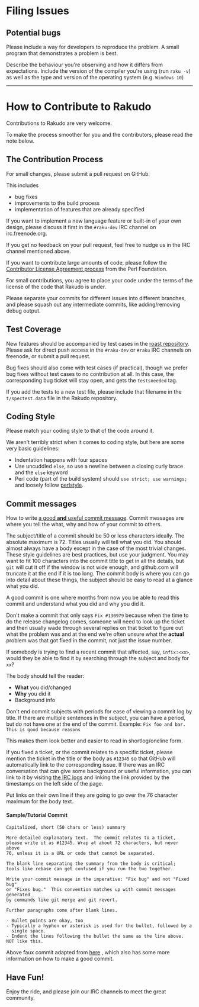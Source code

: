 # Filing Issues

## Potential bugs

Please include a way for developers to reproduce the problem. A small program
that demonstrates a problem is best.

Describe the behaviour you're observing and how it differs from expectations.
Include the version of the compiler you're using (run `raku -v`) as well as
the type and version of the operating system (e.g. `Windows 10`)

--------------------------------

# How to Contribute to Rakudo

Contributions to Rakudo are very welcome.

To make the process smoother for you and the contributors, please read the note
below.

## The Contribution Process

For small changes, please submit a pull request on GitHub.

This includes

* bug fixes
* improvements to the build process
* implementation of features that are already specified

If you want to implement a new language feature or built-in of your own
design, please discuss it first in the `#raku-dev` IRC channel on
irc.freenode.org.

If you get no feedback on your pull request, feel free to nudge us in the
IRC channel mentioned above.

If you want to contribute large amounts of code, please follow the
[Contributor License Agreement
process](https://www.perlfoundation.org/contributor-license-agreement.html) from the Perl Foundation.

For small contributions, you agree to place your code under the terms of the
license of the code that Rakudo is under.

Please separate your commits for different issues into different
branches, and please squash out any intermediate commits, like
adding/removing debug output.

## Test Coverage

New features should be accompanied by test cases in the [roast
repository](https://github.com/Raku/roast/). Please ask for direct push
access in the `#raku-dev` or `#raku` IRC channels on freenode, or submit a
pull request.

Bug fixes should also come with test cases (if practical), though we prefer
bug fixes without test cases to no contribution at all. In this case, the
corresponding bug ticket will stay open, and gets the `testsneeded` tag.

If you add the tests to a new test file, please include that filename in the
`t/spectest.data` file in the Rakudo repository.

## Coding Style

Please match your coding style to that of the code around it.

We aren't terribly strict when it comes to coding style, but here are some
very basic guidelines:

* Indentation happens with four spaces
* Use uncuddled `else`, so use a newline between a closing curly brace and
  the `else` keyword
* Perl code (part of the build system) should `use strict; use warnings;`
  and loosely follow [perlstyle](http://perldoc.perl.org/perlstyle.html).

## Commit messages
How to write [a good **and** useful commit message](https://chris.beams.io/posts/git-commit/).
Commit messages are where you tell the what, why and how of your commit to others.

The subject/title of a commit should be 50 or less characters ideally. The absolute
maximum is 72. Titles usually will tell what you did. You should almost always
have a body except in the case of the most trivial changes. These style guidelines
are best practices, but use your judgment. You may want to fit 100 characters
into the commit title to get in all the details, but `git` will cut it off if
the window is not wide enough, and github.com will truncate it at the end if it
is too long. The commit body is where you can go into detail about these things,
the subject should be easy to read at a glance what you did.

A good commit is one where months from now you be able to read
this commit and understand what you did and why you did it.

Don't make a commit that only says `Fix #130979` because when the time to do
the release changelog comes, someone will need to look up the ticket and then
usually wade through several replies on that ticket to figure out what
the problem was and at the end we're often unsure what the **actual** problem was
that got fixed in the commit, not just the issue number.

If somebody is trying to find a recent commit that affected, say, `infix:<xx>`,
would they be able to find it by searching through the subject and body for
`xx`?

The body should tell the reader:
* **What** you did/changed
* **Why** you did it
* Background info

Don't end commit subjects with periods for ease of viewing a commit log by
title. If there are multiple sentences in the subject, you can have a period,
but do not have one at the end of the commit. Example: `Fix foo and bar. This
is good because reasons`

This makes them look better and easier to read in shortlog/oneline form.

If you fixed a ticket, or the commit relates to a specific ticket, please
mention the ticket in the title or the body as `#12345` so that
GitHub will automatically link to the corresponding issue. 
If there was an IRC conversation that can give some background or useful information,
you can link to it by visiting [the IRC logs](https://colabti.org/irclogger/irclogger_log/raku-dev) and
linking the link provided by the timestamps on the left side of the page.

Put links on their own line if they are going to go over the 76 character maximum
for the body text.

#### Sample/Tutorial Commit
```git
Capitalized, short (50 chars or less) summary

More detailed explanatory text.  The commit relates to a ticket,
please write it as #12345. Wrap at about 72 characters, but never above
76, unless it is a URL or code that cannot be separated.

The blank line separating the summary from the body is critical;
tools like rebase can get confused if you run the two together.

Write your commit message in the imperative: "Fix bug" and not "Fixed bug"
or "Fixes bug."  This convention matches up with commit messages generated
by commands like git merge and git revert.

Further paragraphs come after blank lines.

- Bullet points are okay, too
- Typically a hyphen or asterisk is used for the bullet, followed by a
  single space.
- Indent the lines following the bullet the same as the line above.
NOT like this.
```
Above faux commit adapted from [here](http://tbaggery.com/2008/04/19/a-note-about-git-commit-messages.html)
, which also has some more information on how to make a good commit.

## Have Fun!

Enjoy the ride, and please join our IRC channels to meet the great community.

